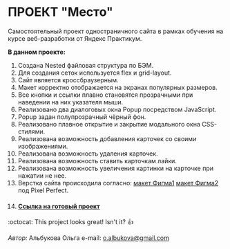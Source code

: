 # ПРОЕКТ "Место"

Cамостоятельный проект одностраничного сайта в рамках обучения на курсе веб-разработки от Яндекс Практикум.

**В данном проекте:**

1. Создана Nested файловая структура по БЭМ.
2. Для создания сеток используется flex и grid-layout.
3. Сайт является кроссбраузерным.
4. Макет корректно отображается на экранах популярных размеров.
5. Все кнопки и ссылки плавно становятся прозрачными при наведении на них указателя мыши.
6. Реализовано два диалоговых окна Popup посредством JavaScript.
7. Popup задан полупрозрачный чёрный фон.
8. Реализовано плавное открытие и закрытие модального окна CSS-стилями.
9. Реализована возможность добавления карточек со своими изображениями. 
10. Реализована возможность удаления карточек.
11. Реализована возможность ставить карточкам лайки.
12. Реализована возможность увеличения картинки на карточке при нажатии не нее.
13. Верстка сайта происходила согласно: [макет Фигма1](https://www.figma.com/file/StZjf8HnoeLdiXS7dYrLAh/JavaScript.-Sprint-4) 
[макет Фигма2](https://www.figma.com/file/nlYpT4VhFiwimn2YlncrcF/JavaScript.-Sprint-5) 
под Pixel Perfect.
14. #### [Ссылка на готовый проект](https://oalbukova.github.io/mesto/)

:octocat: This project looks great! Isn't it? :+1:

_Автор:_
Альбукова Ольга
e-mail: o.albukova@gmail.com
